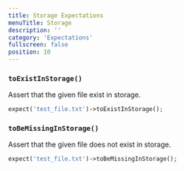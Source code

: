 ```yaml
---
title: Storage Expectations
menuTitle: Storage
description: ''
category: 'Expectations'
fullscreen: false
position: 10
---
```


### `toExistInStorage()`

Assert that the given file exist in storage.

```php
expect('test_file.txt')->toExistInStorage();
 ```

 ### `toBeMissingInStorage()`

Assert that the given file does not exist in storage.

```php
expect('test_file.txt')->toBeMissingInStorage();
 ```
